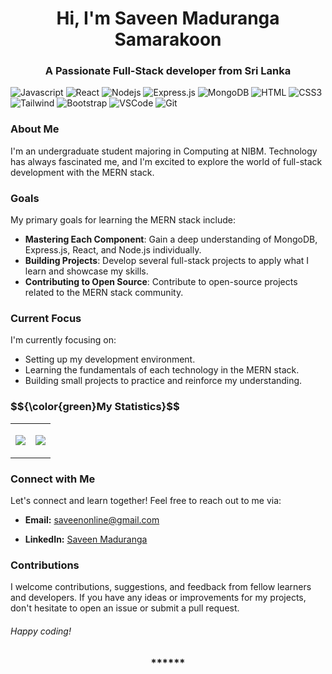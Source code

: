 <!--
  <p align="center" ><img  src = "20240308_221258_0000.png?raw=true" width = 1000px></p>
-->


<h1 align="center">Hi, I'm Saveen Maduranga Samarakoon</h1>



<h3 align="center">A Passionate Full-Stack developer from Sri Lanka</h3>



![Javascript](https://img.shields.io/badge/Javascript-F0DB4F?style=for-the-badge&labelColor=black&logo=javascript&logoColor=F0DB4F)
![React](https://img.shields.io/badge/-React-61DBFB?style=for-the-badge&labelColor=black&logo=react&logoColor=61DBFB)
![Nodejs](https://img.shields.io/badge/Nodejs-3C873A?style=for-the-badge&labelColor=black&logo=node.js&logoColor=3C873A)
![Express.js](https://img.shields.io/badge/Express.js-000000?style=for-the-badge&logo=express&logoColor=white)
![MongoDB](https://img.shields.io/badge/MongoDB-4EA94B?style=for-the-badge&logo=mongodb&logoColor=white)
![HTML](https://img.shields.io/badge/HTML5-E34F26?style=for-the-badge&logo=html5&logoColor=white)
![CSS3](https://img.shields.io/badge/CSS3-1572B6?style=for-the-badge&logo=css3&logoColor=white)
![Tailwind](https://img.shields.io/badge/Tailwind_CSS-092749?style=for-the-badge&logo=tailwindcss&logoColor=06B6D4&labelColor=000000)
![Bootstrap](https://img.shields.io/badge/Bootstrap-563D7C?style=for-the-badge&logo=bootstrap&logoColor=white)
![VSCode](https://img.shields.io/badge/Visual_Studio-0078d7?style=for-the-badge&logo=visual%20studio&logoColor=white)
![Git](https://img.shields.io/badge/Git-F05032?style=for-the-badge&logo=git&logoColor=white)




<h3>About Me</h3>

<p>I'm an undergraduate student majoring in Computing at NIBM. Technology has always fascinated me, and I'm excited to explore the world of full-stack development with the MERN stack.</p>



<h3> Goals </h3>

<p>My primary goals for learning the MERN stack include:</p>

- **Mastering Each Component**: Gain a deep understanding of MongoDB, Express.js, React, and Node.js individually. 
- **Building Projects**: Develop several full-stack projects to apply what I learn and showcase my skills.
- **Contributing to Open Source**: Contribute to open-source projects related to the MERN stack community.



<h3>Current Focus</h3>

I'm currently focusing on:

- Setting up my development environment.
- Learning the fundamentals of each technology in the MERN stack.
- Building small projects to practice and reinforce my understanding.



<!-- <h3 align="center">My Statistics:</h3> -->
<h3> $${\color{green}My Statistics}$$ </h3>

<p align="center">
<table align="center">
<tr border="none">
<td width="50%" align="center">
      
![](http://github-profile-summary-cards.vercel.app/api/cards/repos-per-language?username=saveen-maduranga&theme=default)
      
</td>
<td width="50%" align="center">
    
![](http://github-profile-summary-cards.vercel.app/api/cards/most-commit-language?username=saveen-maduranga&theme=default)
      
</td>
</tr>
</table>





<h3>Connect with Me</h3>

Let's connect and learn together! Feel free to reach out to me via:

- **Email:** [saveenonline@gmail.com](mailto:saveenonline@gmail.com)
  
- **LinkedIn:** [Saveen Maduranga](https://www.linkedin.com/in/saveen-maduranga-939250181/)





<h3>Contributions</h3>

I welcome contributions, suggestions, and feedback from fellow learners and developers. If you have any ideas or improvements for my projects, don't hesitate to open an issue or submit a pull request.



<h6>Happy coding!</h6>



<h3 align="center"> ****** </h3>
